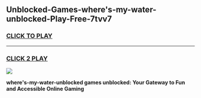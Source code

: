 
## Unblocked-Games-where's-my-water-unblocked-Play-Free-7tvv7
<h3>
<a href="https://premium76.site?title=where's-my-water-unblocked&ref=20M">CLICK TO PLAY</a></h3>
<hr>

<h3>
<a href="https://premium76.site?title=where's-my-water-unblocked&ref=20M">CLICK 2 PLAY</a>
  
</h3>

<a href="https://premium76.site?title=where's-my-water-unblocked&ref=19M"><img src="https://clearcache.store/games.png"></a>


**where's-my-water-unblocked games unblocked: Your Gateway to Fun and Accessible Online Gaming**
